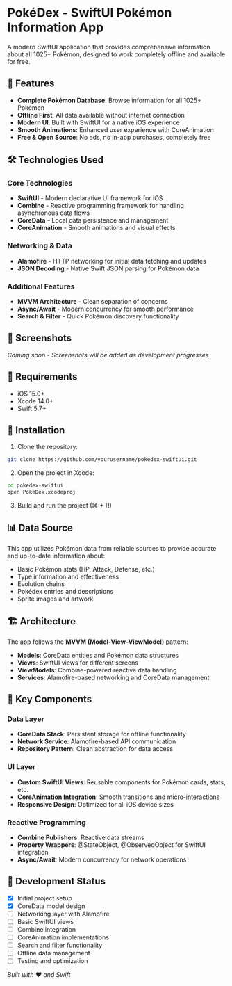 # PokéDex - SwiftUI Pokémon Information App

A modern SwiftUI application that provides comprehensive information about all 1025+ Pokémon, designed to work completely offline and available for free.

## 🚀 Features

- **Complete Pokémon Database**: Browse information for all 1025+ Pokémon
- **Offline First**: All data available without internet connection
- **Modern UI**: Built with SwiftUI for a native iOS experience
- **Smooth Animations**: Enhanced user experience with CoreAnimation
- **Free & Open Source**: No ads, no in-app purchases, completely free

## 🛠 Technologies Used

### Core Technologies
- **SwiftUI** - Modern declarative UI framework for iOS
- **Combine** - Reactive programming framework for handling asynchronous data flows
- **CoreData** - Local data persistence and management
- **CoreAnimation** - Smooth animations and visual effects

### Networking & Data
- **Alamofire** - HTTP networking for initial data fetching and updates
- **JSON Decoding** - Native Swift JSON parsing for Pokémon data

### Additional Features
- **MVVM Architecture** - Clean separation of concerns
- **Async/Await** - Modern concurrency for smooth performance
- **Search & Filter** - Quick Pokémon discovery functionality

## 📱 Screenshots

*Coming soon - Screenshots will be added as development progresses*

## 🎯 Requirements

- iOS 15.0+
- Xcode 14.0+
- Swift 5.7+

## 🔧 Installation

1. Clone the repository:
```bash
git clone https://github.com/yourusername/pokedex-swiftui.git
```

2. Open the project in Xcode:
```bash
cd pokedex-swiftui
open PokeDex.xcodeproj
```

3. Build and run the project (⌘ + R)

## 📊 Data Source

This app utilizes Pokémon data from reliable sources to provide accurate and up-to-date information about:
- Basic Pokémon stats (HP, Attack, Defense, etc.)
- Type information and effectiveness
- Evolution chains
- Pokédex entries and descriptions
- Sprite images and artwork

## 🏗 Architecture

The app follows the **MVVM (Model-View-ViewModel)** pattern:

- **Models**: CoreData entities and Pokémon data structures
- **Views**: SwiftUI views for different screens
- **ViewModels**: Combine-powered reactive data handling
- **Services**: Alamofire-based networking and CoreData management

## 🎨 Key Components

### Data Layer
- **CoreData Stack**: Persistent storage for offline functionality
- **Network Service**: Alamofire-based API communication
- **Repository Pattern**: Clean abstraction for data access

### UI Layer
- **Custom SwiftUI Views**: Reusable components for Pokémon cards, stats, etc.
- **CoreAnimation Integration**: Smooth transitions and micro-interactions
- **Responsive Design**: Optimized for all iOS device sizes

### Reactive Programming
- **Combine Publishers**: Reactive data streams
- **Property Wrappers**: @StateObject, @ObservedObject for SwiftUI integration
- **Async/Await**: Modern concurrency for network operations

## 🔄 Development Status

- [X] Initial project setup
- [X] CoreData model design
- [ ] Networking layer with Alamofire
- [ ] Basic SwiftUI views
- [ ] Combine integration
- [ ] CoreAnimation implementations
- [ ] Search and filter functionality
- [ ] Offline data management
- [ ] Testing and optimization

*Built with ❤️ and Swift*

